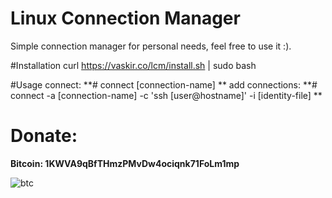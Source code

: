 # Linux Connection Manager
Simple connection manager for personal needs, feel free to use it :).

#Installation
curl https://vaskir.co/lcm/install.sh | sudo bash

#Usage
connect:
**#    connect [connection-name] **
add connections:
**#    connect -a [connection-name] -c 'ssh [user@hostname]' -i [identity-file] **


# Donate:

**Bitcoin: 1KWVA9qBfTHmzPMvDw4ociqnk71FoLm1mp**

![btc](http://i.imgur.com/FeRpxAb.png)
